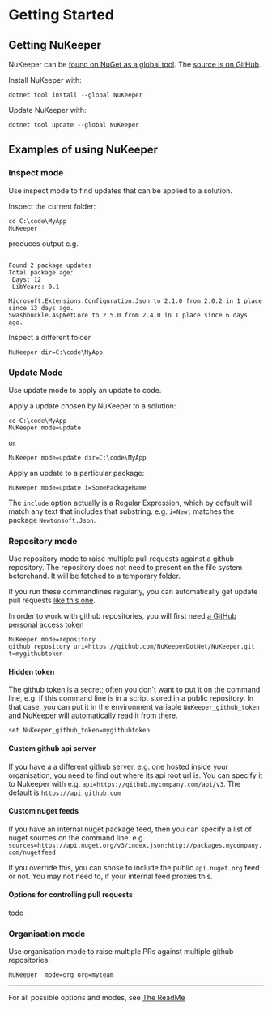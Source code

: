# Getting Started

## Getting NuKeeper

NuKeeper can be [found on NuGet as a global tool](https://www.nuget.org/packages/NuKeeper/). The [source is on GitHub](https://github.com/NuKeeperDotNet/NuKeeper).

Install NuKeeper with:

`dotnet tool install --global NuKeeper`

Update NuKeeper with:

`dotnet tool update --global NuKeeper`

## Examples of using NuKeeper

### Inspect mode

Use inspect mode to find updates that can be applied to a solution.

Inspect the current folder:

````
cd C:\code\MyApp
NuKeeper
````

produces output e.g.

````

Found 2 package updates
Total package age:
 Days: 12
 LibYears: 0.1

Microsoft.Extensions.Configuration.Json to 2.1.0 from 2.0.2 in 1 place since 13 days ago.
Swashbuckle.AspNetCore to 2.5.0 from 2.4.0 in 1 place since 6 days ago.
````

Inspect a different folder

````
NuKeeper dir=C:\code\MyApp
````

### Update Mode

Use update mode to apply an update to code.

Apply a update chosen by NuKeeper to a solution:
````
cd C:\code\MyApp
NuKeeper mode=update
````
or


````
NuKeeper mode=update dir=C:\code\MyApp
````

Apply an update to a particular package:
````
NuKeeper mode=update i=SomePackageName
````

The `include` option actually is a Regular Expression, which by default will match any text that includes that substring. e.g. `i=Newt` matches the package `Newtonsoft.Json`.


### Repository mode

Use repository mode to raise multiple pull requests against a github repository. The repository does not need to present on the file system beforehand. It will be fetched to a temporary folder.

If you run these commandlines regularly, you can automatically get update pull requests [like this one](https://github.com/NuKeeperDotNet/NuKeeper/pull/280).


In order to work with github repositories, you will first need [a GitHub personal access token](https://help.github.com/articles/creating-a-personal-access-token-for-the-command-line/)

````
NuKeeper mode=repository github_repository_uri=https://github.com/NuKeeperDotNet/NuKeeper.git t=mygithubtoken
````

#### Hidden token

The github token is a secret; often you don't want to put it on the command line, e.g. if this command line is in a script stored in a public repository. In that case, you can put it in the environment variable `NuKeeper_github_token` and NuKeeper will automatically read it from there.

````
set NuKeeper_github_token=mygithubtoken
````

#### Custom github api server

If you have a a different github server, e.g. one hosted inside your organisation, you need to find out where its api root url is. You can specify it to Nukeeper with e.g. `api=https://github.mycompany.com/api/v3`. The default is `https://api.github.com`

#### Custom nuget feeds

If you have an internal nuget package feed, then you can specify a list of nuget sources on the command line. e.g. `sources=https://api.nuget.org/v3/index.json;http://packages.mycompany.com/nugetfeed`

If you override this, you can shose to include the public `api.nuget.org` feed or not. You may not need to, if your internal feed proxies this.

#### Options for controlling pull requests

todo

### Organisation mode

Use organisation mode to raise multiple PRs against multiple github repositories.

````
NuKeeper  mode=org org=myteam
````

---

For all possible options and modes, see [The ReadMe](README.md)
